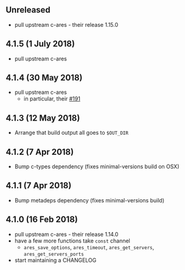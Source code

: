 ## Unreleased

* pull upstream c-ares - their release 1.15.0

## 4.1.5 (1 July 2018)

* pull upstream c-ares

## 4.1.4 (30 May 2018)

* pull upstream c-ares
  * in particular, their [#191](https://github.com/c-ares/c-ares/pull/191)

## 4.1.3 (12 May 2018)

* Arrange that build output all goes to `$OUT_DIR`

## 4.1.2 (7 Apr 2018)

* Bump c-types dependency (fixes minimal-versions build on OSX)

## 4.1.1 (7 Apr 2018)

* Bump metadeps dependency (fixes minimal-versions build)

## 4.1.0 (16 Feb 2018)

* pull upstream c-ares - their release 1.14.0
* have a few more functions take `const` channel
  * `ares_save_options`, `ares_timeout`, `ares_get_servers`, `ares_get_servers_ports`
* start maintaining a CHANGELOG
